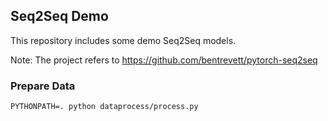 ## Seq2Seq Demo

This repository includes some demo Seq2Seq models.

Note: The project refers to <https://github.com/bentrevett/pytorch-seq2seq>

### Prepare Data

```shell
PYTHONPATH=. python dataprocess/process.py
```
